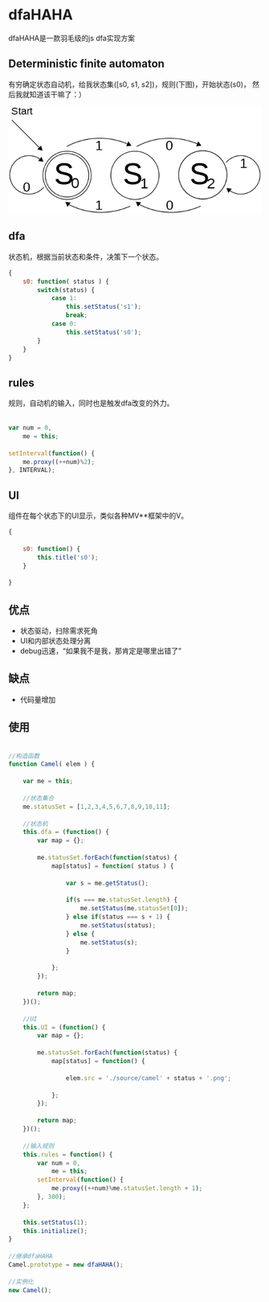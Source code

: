 # dfaHAHA

dfaHAHA是一款羽毛级的js dfa实现方案

## Deterministic finite automaton

有穷确定状态自动机，给我状态集([s0, s1, s2])，规则(下图)，开始状态(s0)， 然后我就知道该干嘛了：）

![dfa](https://raw.githubusercontent.com/ilife5/sT/master/UI/dfa/source/640px-DFA_example_multiplies_of_3.svg.png)

## dfa

状态机，根据当前状态和条件，决策下一个状态。

```javascript
{
    s0: function( status ) {
        switch(status) {
            case 1:
                this.setStatus('s1');
                break;
            case 0:
                this.setStatus('s0');
        }
    }
}
```

## rules

规则，自动机的输入，同时也是触发dfa改变的外力。

```javascript

var num = 0,
    me = this;
    
setInterval(function() {
    me.proxy((++num)%2);
}, INTERVAL);

```

## UI

组件在每个状态下的UI显示，类似各种MV**框架中的V。

```javascript
{

    s0: function() {
        this.title('s0');
    }
            
}
```

## 优点

* 状态驱动，扫除需求死角
* UI和内部状态处理分离
* debug迅速，“如果我不是我，那肯定是哪里出错了”

## 缺点

* 代码量增加

## 使用

```javascript

//构造函数
function Camel( elem ) {

    var me = this;
    
    //状态集合
    me.statusSet = [1,2,3,4,5,6,7,8,9,10,11];

    //状态机
    this.dfa = (function() {
        var map = {};

        me.statusSet.forEach(function(status) {
            map[status] = function( status ) {

                var s = me.getStatus();

                if(s === me.statusSet.length) {
                    me.setStatus(me.statusSet[0]);
                } else if(status === s + 1) {
                    me.setStatus(status);
                } else {
                    me.setStatus(s);
                }

            };
        });

        return map;
    })();

    //UI
    this.UI = (function() {
        var map = {};

        me.statusSet.forEach(function(status) {
            map[status] = function() {

                elem.src = './source/camel' + status + '.png';

            };
        });

        return map;
    })();

    //输入规则
    this.rules = function() {
        var num = 0,
            me = this;
        setInterval(function() {
            me.proxy((++num)%me.statusSet.length + 1);
        }, 300);
    };

    this.setStatus(1);
    this.initialize();
}

//继承dfaHAHA
Camel.prototype = new dfaHAHA();

//实例化
new Camel();

```
